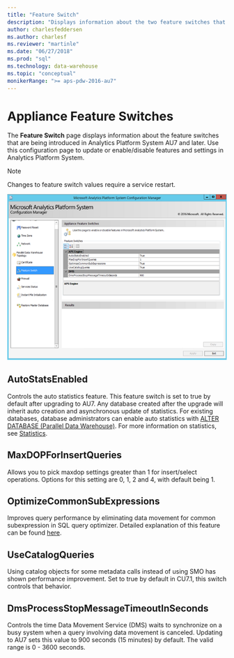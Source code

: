 ```yaml
---
title: "Feature Switch"
description: "Displays information about the two feature switches that are introduced in Analytics Platform System AU7."
author: charlesfeddersen
ms.author: charlesf
ms.reviewer: "martinle"
ms.date: "06/27/2018"
ms.prod: "sql"
ms.technology: data-warehouse
ms.topic: "conceptual"
monikerRange: ">= aps-pdw-2016-au7"
---
```


# Appliance Feature Switches

The **Feature Switch** page displays information about the feature switches that are being introduced in Analytics Platform System AU7 and later. Use this configuration page to update or enable/disable features and settings in Analytics Platform System.

> [!NOTE]
> Changes to feature switch values require a service restart.

![DWConfig Appliance Feature Switch](media/feature-switch/SQL_Server_PDW_DWConfig_feature_switch.png "DWConfig Appliance Feature Switch")

## AutoStatsEnabled

Controls the auto statistics feature. This feature switch is set to true by default after upgrading to AU7. Any database created after the upgrade will inherit auto creation and asynchronous update of statistics. For existing databases, database administrators can enable auto statistics with [ALTER DATABASE (Parallel Data Warehouse)](../t-sql/statements/alter-database-transact-sql.md?tabs=sqlpdw). For more information on statistics, see [Statistics](../relational-databases/statistics/statistics.md).

## MaxDOPForInsertQueries

Allows you to pick maxdop settings greater than 1 for insert/select operations. Options for this setting are 0, 1, 2 and 4, with default being 1.

## OptimizeCommonSubExpressions

Improves query performance by eliminating data movement for common subexpression in SQL query optimizer. Detailed explanation of this feature can be found [here](common-sub-expression-elimination.md).

## UseCatalogQueries

Using catalog objects for some metadata calls instead of using SMO has shown performance improvement. Set to true by default in CU7.1, this switch controls that behavior.

## DmsProcessStopMessageTimeoutInSeconds

Controls the time Data Movement Service (DMS) waits to synchronize on a busy system when a query involving data movement is canceled. Updating to AU7 sets this value to 900 seconds (15 minutes) by default. The valid range is 0 - 3600 seconds.
